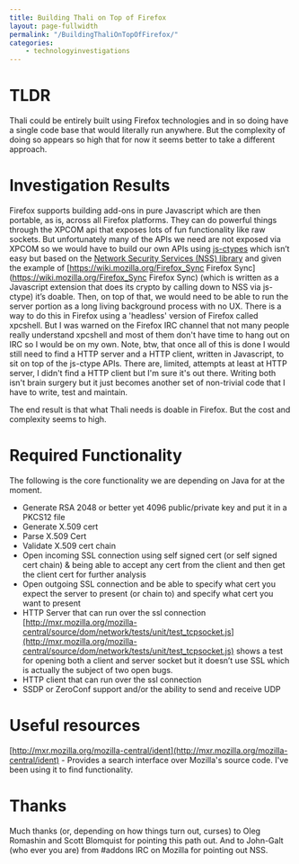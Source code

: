 ```yaml
---
title: Building Thali on Top of Firefox
layout: page-fullwidth
permalink: "/BuildingThaliOnTopOfFirefox/"
categories:
    - technologyinvestigations
---
```


# TLDR

Thali could be entirely built using Firefox technologies and in so doing have a single code base that would literally run anywhere. But the complexity of doing so appears so high that for now it seems better to take a different approach.

# Investigation Results

Firefox supports building add-ons in pure Javascript which are then portable, as is, across all Firefox platforms. They can do powerful things through the XPCOM api that exposes lots of fun functionality like raw sockets. But unfortunately many of the APIs we need are not exposed via XPCOM so we would have to build our own APIs using [js-ctypes](https://developer.mozilla.org/en-US/docs/Mozilla/js-ctypes) which isn’t easy but based on the [Network Security Services (NSS) library](https://developer.mozilla.org/en-US/docs/NSS) and given the example of [https://wiki.mozilla.org/Firefox_Sync Firefox Sync](https://wiki.mozilla.org/Firefox_Sync Firefox Sync) (which is written as a Javascript extension that does its crypto by calling down to NSS via js-ctype) it’s doable. Then, on top of that, we would need to be able to run the server portion as a long living background process with no UX. There is a way to do this in Firefox using a 'headless' version of Firefox called xpcshell. But I was warned on the Firefox IRC channel that not many people really understand xpcshell and most of them don't have time to hang out on IRC so I would be on my own. Note, btw, that once all of this is done I would still need to find a HTTP server and a HTTP client, written in Javascript, to sit on top of the js-ctype APIs. There are, limited, attempts at least at HTTP server, I didn't find a HTTP client but I'm sure it's out there. Writing both isn't brain surgery but it just becomes another set of non-trivial code that I have to write, test and maintain.

The end result is that what Thali needs is doable in Firefox. But the cost and complexity seems to high.

# Required Functionality

The following is the core functionality we are depending on Java for at the moment.

* Generate RSA 2048 or better yet 4096 public/private key and put it in a PKCS12 file
* Generate X.509 cert
* Parse X.509 Cert
* Validate X.509 cert chain
* Open incoming SSL connection using self signed cert (or self signed cert chain) & being able to accept any cert from the client and then get the client cert for further analysis
* Open outgoing SSL connection and be able to specify what cert you expect the server to present (or chain to) and specify what cert you want to present
* HTTP Server that can run over the ssl connection  [http://mxr.mozilla.org/mozilla-central/source/dom/network/tests/unit/test_tcpsocket.js](http://mxr.mozilla.org/mozilla-central/source/dom/network/tests/unit/test_tcpsocket.js) shows a test for opening both a client and server socket but it doesn’t use SSL which is actually the subject of two open bugs.
* HTTP client that can run over the ssl connection
* SSDP or ZeroConf support and/or the ability to send and receive UDP

# Useful resources

[http://mxr.mozilla.org/mozilla-central/ident](http://mxr.mozilla.org/mozilla-central/ident) - Provides a search interface over Mozilla's source code. I've been using it to find functionality.

# Thanks

Much thanks (or, depending on how things turn out, curses) to Oleg Romashin and Scott Blomquist for pointing this path out. And to John-Galt (who ever you are) from #addons IRC on Mozilla for pointing out NSS.
